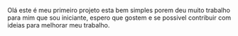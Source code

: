 Olá este é meu primeiro projeto esta bem simples porem deu muito trabalho para mim que sou iniciante, espero que gostem e se possivel contribuir com ideias para melhorar meu trabalho.
